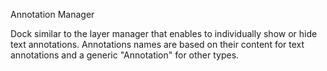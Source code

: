 Annotation Manager

Dock similar to the layer manager that enables to individually show or hide text annotations. Annotations names are based on their content for text annotations and a generic "Annotation" for other types.
